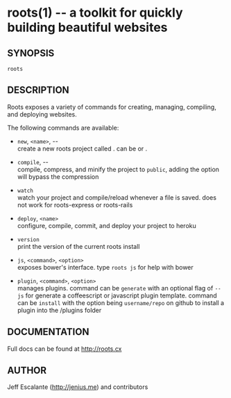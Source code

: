 roots(1) -- a toolkit for quickly building beautiful websites
=============================================================

## SYNOPSIS

`roots` <options>

## DESCRIPTION

Roots exposes a variety of commands for creating, managing, compiling, and deploying websites.

The following commands are available:

  * `new`, `<name>`, --<type>    
  create a new roots project called <name>. <type> can be <express> or <basic>.

  * `compile`, --<no-compress>    
  compile, compress, and minify the project to `public`, adding the option <no-compress> will bypass the compression

  * `watch`    
  watch your project and compile/reload whenever a file is saved. does not work for roots-express or roots-rails

  * `deploy`, `<name>`    
  configure, compile, commit, and deploy your project to heroku

  * `version`    
  print the version of the current roots install

  * `js`, `<command>`, `<option>`    
  exposes bower's interface. type `roots js` for help with bower

  * `plugin`, `<command>`, `<option>`    
  manages plugins. command can be `generate` with an optional flag of `--js` for generate a coffeescript or javascript plugin template. command can be `install` with the option being `username/repo` on github to install a plugin into the /plugins folder

## DOCUMENTATION

Full docs can be found at http://roots.cx

## AUTHOR

Jeff Escalante (http://jenius.me) and contributors
